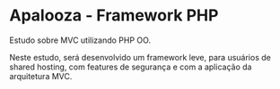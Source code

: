 # Apalooza - Framework PHP
Estudo sobre MVC utilizando PHP OO. 

Neste estudo, será desenvolvido um framework leve, para usuários de shared hosting,
com features de segurança e com a aplicação da arquitetura MVC.
